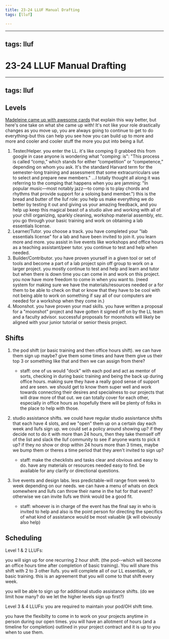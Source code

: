 ```yaml
---
title: 23-24 LLUF Manual Drafting
tags: [lluf]

---
```


---
tags: lluf
---
# 23-24 LLUF Manual Drafting
---
tags: lluf
---


## Levels
[Madeleine came up with awesome cards](https://docs.google.com/document/d/1LpeMCU-aLBA8AVl93DzuU7Tj5vWuFSgWP-T9rm9B990/edit?usp=sharing) that explain this way better, but here's one take on what she came up with! It's not like your role drastically changes as you move up, you are always going to continue to get to do everything-but this can help you see how you can build up to more and more and cooler and cooler stuff the more you put into being a lluf.
1. Tester/Helper. you enter the LL. it's like comping (I grabbed this from google in case anyone is wondering what "comping: is": "This process is called “comp,” which stands for either “competition” or “competence,” depending on whom you ask. It's the standard Harvard term for the semester-long training and assessment that some extracurriculars use to select and prepare new members." ...I totally thought all along it was referring to the comping that happens when you are jamming: "In popular music—most notably jazz—to comp is to play chords and rhythms that provide support for a soloing band member.") this is the bread and butter of the lluf role: you help us make everything we do better by testing it out and giving us your amazing feedback, and you help up keep this magical beast of a studio alive and working with all of your chill organizing, sparkly cleaning, workshop material assembly, etc. you go through your basic training and work on obtaining a lab essentials license.
2. Learner/Tutor. you choose a track. you have completed your "lab essentials license" for a lab and have been invited to join it. you learn more and more. you assist in live events like workshops and office hours as a teaching assistant/peer tutor. you continue to test and help when needed.
3. Builder/Contributor. you have proven yourself in a given tool or set of tools and become a part of a lab project spin off group to work on a larger project. you mostly continue to test and help and learn and tutor but when there is down time you can come in and work on this project. you now have more freedom to come in when you want to. (need system for making sure we have the materials/resources needed or a for them to be able to check on that or know that they have to be cool with not being able to work on something if say all of our computers are needed for a workshop when they come in.)
4. Moonshot. you have proven your mad skills. you have written a proposal for a "moonshot" project and have gotten it signed off on by the LL team and a faculty advisor. successful proposals for moonshots will likely be aligned with your junior tutorial or senior thesis project.


## Shifts
1. the pod shift (or basic training and then office hours shift). we can have them sign up maybe? give them some times and have them give us their top 3 or something like that and then we can assign from there?
    * staff: one of us would "dock" with each pod and act as mentor of sorts, checking in during basic training and being the back up during office hours. making sure they have a really good sense of support and are seen. we should get to know them super well and work towards connecting their desires and specialness to our projects that will draw more of that out. we can totally cover for each other, especially in office hours as hopefully there will be plenty of folks in the place to help with those.

2. studio assistance shifts. we could have regular studio assisntance shifts that each have 4 slots, and we "open" them up on a certain day each week and llufs sign up. we could set a policy around showing up? if they decide not to do it with more than 24 hours, then they take themself off of the list and slack the lluf community to see if anyone wants to pick it up? if they no show or drop within 24 hours more than 3 times, maybe we bump them or theres a time period that they aren't invited to sign up?
    * staff: make the checklists and tasks clear and obvious and easy to do. have any materials or resources needed easy to find. be available for any clarify or directional questions.

3. live events and design labs. less predictable-will range from week to week depending on our needs. we can have a menu of whats on deck somewhere and llufs can throw their name in the hat for that event? otherwise we can invite llufs we think would be a good fit.
    * staff: whoever is in charge of the event has the final say in who is invited to help and also is the point person for directing the specifics of what kind of assistance would be most valuable (jk will obviously also help)


## Scheduling
Level 1 & 2 LLUFs:

you will sign up for one recurring 2 hour shift. (the pod--which will become an office hours time after completion of basic training). You will share this shift with 2 to 3 other llufs. you will complete all of our LL essentials, or basic training. this is an agreement that you will come to that shift every week.

you will be able to sign up for additional studio assistance shifts. (do we limit how many? do we let the higher levels sign up first?)


Level 3 & 4 LLUFs:
you are required to maintain your pod/OH shift time.

you have the flexibilty to come in to work on your projects anytime in person during our open times. you will have an allotment of hours (and a timeline for completion) outlined in your project contract and it is up to you when to use them.





